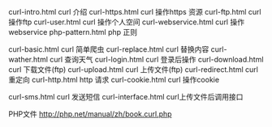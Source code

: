 curl-intro.html      curl 介绍
curl-https.html      curl 操作https 资源
curl-ftp.html        curl 操作ftp
curl-user.html       curl 操作个人空间
curl-webservice.html curl 操作webservice
php-pattern.html     php 正则

curl-basic.html      curl 简单爬虫
curl-replace.html    curl 替换内容
curl-wather.html     curl 查询天气
curl-login.html      curl 登录后操作
curl-download.html   curl 下载文件(ftp)
curl-upload.html     curl 上传文件(ftp)
curl-redirect.html   curl 重定向
curl-http.html       http 请求
curl-cookie.html     curl 操作cookie

curl-sms.html        curl 发送短信
curl-interface.html  curl上传文件后调用接口

PHP文件 http://php.net/manual/zh/book.curl.php
